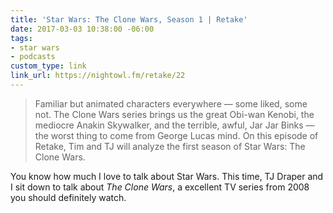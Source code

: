 ```yaml
---
title: 'Star Wars: The Clone Wars, Season 1 | Retake'
date: 2017-03-03 10:38:00 -06:00
tags:
- star wars
- podcasts
custom_type: link
link_url: https://nightowl.fm/retake/22
---
```


> Familiar but animated characters everywhere — some liked, some not. The Clone Wars series brings us the great Obi-wan Kenobi, the mediocre Anakin Skywalker, and the terrible, awful, Jar Jar Binks — the worst thing to come from George Lucas mind. On this episode of Retake, Tim and TJ will analyze the first season of Star Wars: The Clone Wars.

You know how much I love to talk about Star Wars. This time, TJ Draper and I sit down to talk about *The Clone Wars*, a excellent TV series from 2008 you should definitely watch.